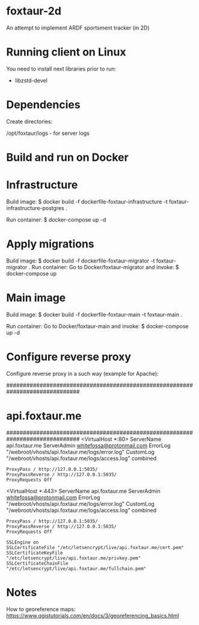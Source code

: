 # foxtaur-2d
An attempt to implement ARDF sportsment tracker (in 2D)

# Running client on Linux

You need to install next libraries prior to run:
- libzstd-devel

# Dependencies

Create directories:

/opt/foxtaur/logs - for server logs

# Build and run on Docker

# Infrastructure

Build image: $ docker build -f dockerfile-foxtaur-infrastructure -t foxtaur-infrastructure-postgres .

Run container: $ docker-compose up -d

# Apply migrations

Build image: $ docker build -f dockerfile-foxtaur-migrator -t foxtaur-migrator .
Run container: Go to Docker/foxtaur-migrator and invoke: $ docker-compose up

# Main image

Build image: $ docker build -f dockerfile-foxtaur-main -t foxtaur-main .

Run container: Go to Docker/foxtaur-main and invoke: $ docker-compose up -d

# Configure reverse proxy
Configure reverse proxy in a such way (example for Apache):

##############################################################################
#                               api.foxtaur.me                               #
##############################################################################
<VirtualHost *:80>
    ServerName api.foxtaur.me
    ServerAdmin whitefossa@protonmail.com
    ErrorLog "/webroot/vhosts/api.foxtaur.me/logs/error.log"
    CustomLog "/webroot/vhosts/api.foxtaur.me/logs/access.log" combined

    ProxyPass / http://127.0.0.1:5035/
    ProxyPassReverse / http://127.0.0.1:5035/
    ProxyRequests Off
</VirtualHost>

<VirtualHost *:443>
    ServerName api.foxtaur.me
    ServerAdmin whitefossa@protonmail.com
    ErrorLog "/webroot/vhosts/api.foxtaur.me/logs/error.log"
    CustomLog "/webroot/vhosts/api.foxtaur.me/logs/access.log" combined

    ProxyPass / http://127.0.0.1:5035/
    ProxyPassReverse / http://127.0.0.1:5035/
    ProxyRequests Off

	SSLEngine on
	SSLCertificateFile "/etc/letsencrypt/live/api.foxtaur.me/cert.pem"
	SSLCertificateKeyFile "/etc/letsencrypt/live/api.foxtaur.me/privkey.pem"
	SSLCertificateChainFile "/etc/letsencrypt/live/api.foxtaur.me/fullchain.pem"
</VirtualHost>

# Notes

How to georeference maps: https://www.qgistutorials.com/en/docs/3/georeferencing_basics.html
